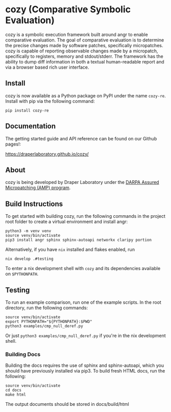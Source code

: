 # cozy (Comparative Symbolic Evaluation)

cozy is a symbolic execution framework built around angr to enable comparative evaluation.
The goal of comparative evaluation is to determine the precise changes made by software
patches, specifically micropatches. cozy is capable of reporting observable changes
made by a micropatch, specifically to registers, memory and stdout/stderr. The framework
has the ability to dump diff information in both a textual human-readable report and
via a browser based rich user interface.

## Install

cozy is now available as a Python package on PyPI under the name `cozy-re`. Install with pip via the following command:

```commandline
pip install cozy-re
```

## Documentation

The getting started guide and API reference can be found on our Github pages!:

https://draperlaboratory.github.io/cozy/

## About

cozy is being developed by Draper Laboratory under the [DARPA Assured Micropatching (AMP) program](https://www.darpa.mil/program/assured-micropatching).

## Build Instructions

To get started with building cozy, run the following commands in the project root folder to create a virtual environment and install angr:

```commandline
python3 -m venv venv
source venv/bin/activate
pip3 install angr sphinx sphinx-autoapi networkx claripy portion
```

Alternatively, if you have `nix` installed and flakes enabled, run

``` 
nix develop .#testing 
```

To enter a nix development shell with `cozy` and its dependencies available on
`$PYTHONPATH`.

## Testing

To run an example comparison, run one of the example scripts. In the root directory, run the following commands:

```commandline
source venv/bin/activate
export PYTHONPATH="${PYTHONPATH}:$PWD"
python3 examples/cmp_null_deref.py
```

Or just `python3 examples/cmp_null_deref.py` if you're in the nix development
shell.

### Building Docs

Building the docs requires the use of sphinx and sphinx-autoapi, which you should have previously installed via pip3. To build fresh HTML docs, run the following:

```commandline
source venv/bin/activate
cd docs
make html
```

The output documents should be stored in docs/build/html